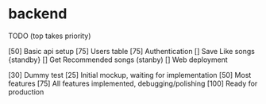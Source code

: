 # backend



TODO (top takes priority)

[50] Basic api setup 
[75] Users table
[75] Authentication
[] Save Like songs {standby}
[] Get Recommended songs (stanby)
[] Web deployment

[30] Dummy test
[25] Initial mockup, waiting for implementation
[50] Most features
[75] All features implemented, debugging/polishing
[100] Ready for production
